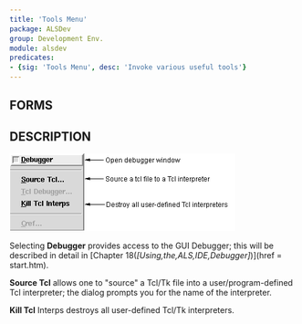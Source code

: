 ```yaml
---
title: 'Tools Menu'
package: ALSDev
group: Development Env.
module: alsdev
predicates:
- {sig: 'Tools Menu', desc: 'Invoke various useful tools'}
---
```


## FORMS


## DESCRIPTION

![](images/tools_menu_notes.gif)

Selecting **Debugger** provides access to the GUI Debugger; this will be described in detail in [Chapter 18(_[Using,the,ALS,IDE,Debugger]_)](href = start.htm).

**Source Tcl** allows one to "source" a Tcl/Tk file into a user/program-defined Tcl interpreter; the dialog prompts you for the name of the interpreter.

**Kill Tcl** Interps destroys all user-defined Tcl/Tk interpreters.

